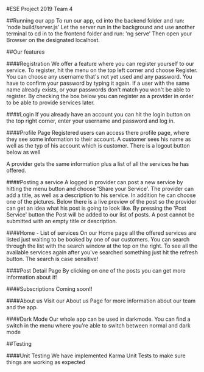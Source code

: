 #ESE Project 2019 Team 4

##Running our app
To run our app, cd into the backend folder and run: 'node build/server.js'
Let the server run in the background and use another terminal to cd in to the frontend  folder
and run: 'ng serve'
Then open your Browser on the designated localhost.

##Our features

####Registration
We offer a feature where you can register yourself to our service.
To register, hit the menu on the top left corner and choose Register.
You can choose any username that's not yet used and any password. You have
to confirm your password by typing it again.
If a user with the same name already exists, or your passwords don't match
you won't be able to register.
By checking the box below you can register as a provider in order
to be able to provide services later.

####Login
If you already have an account you can hit the login button on the top
right corner, enter your username and password and log in.

####Profile Page
Registered users can access there profile page, where they see some
information to their account.
A customer sees his name as well as the typ of his account which is customer.
There is a logout button below as well

A provider gets the same information plus a list of all the services
he has offered.

####Posting a service
A logged in provider can post a new service by hitting the menu button
and choose 'Share your Service'.
The provider can add a title, as well as a description to his service.
In addition he can choose one of the pictures.
Below there is a live preview of the post so the provider can
get an idea what his post is going to look like.
By pressing the 'Post Service' button the Post will be added
to our list of posts. A post cannot be submitted with an empty
title or description.

####Home - List of services
On our Home page all the offered services are listed just waiting to be booked
by one of our customers. You can search through the list with the
search window at the top on the right. To see all the available
services again after you've searched something just hit the refresh button.
The search is case sensitive!

####Post Detail Page
By clicking on one of the posts you can get more information about it!

####Subscriptions
Coming soon!!

####About us
Visit our About us Page for more information about our team and the
app.

####Dark Mode
Our whole app can be used in darkmode. You can find a switch in
the menu where you're able to switch between normal and dark mode

##Testing

####Unit Testing
We have implemented Karma Unit Tests to make sure things are
working as expected
